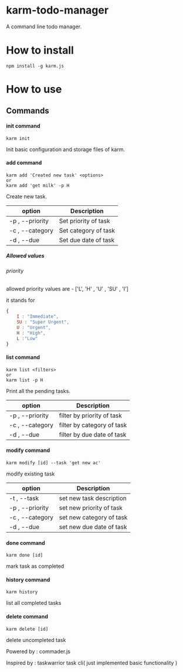# karm-todo-manager

A command line todo manager.

# How to install


```
npm install -g karm.js
```

# How to use

## Commands

#### init command
```
karm init
```
Init basic configuration and storage files of karm.


#### add command
```
karm add 'Created new task' <options>
or
karm add 'get milk' -p H
```
Create new task.

| option | Description |
| --- | --- |
| -p , --priority | Set priority of task |
| -c , --category | Set category of task |
| -d , --due | Set due date of task |

##### Allowed values

###### priority 

allowed priority values are - ['L', 'H' , 'U' , 'SU' , 'I']

it stands for
``` javascript
{
	I : "Immediate",
	SU : "Super Urgent",
	U : "Urgent",
	H : "High",
	L :"Low"
}

```

#### list command
```
karm list <filters>
or
karm list -p H
```
Print all the pending tasks.

| option | Description |
| --- | --- |
| -p , --priority | filter by priority of task |
| -c , --category | filter by category of task |
| -d , --due | filter by  due date of task |


#### modify command
```
karm modify [id] --task 'get new ac' 
```
modify existing task

| option | Description |
| --- | --- |
| -t , --task | set new task description |
| -p , --priority | set new priority of task |
| -c , --category | set new category of task |
| -d , --due | set new  due date of task |


#### done command
```
karm done [id]
```
mark task as completed

#### history command
```
karm history
```
list all completed tasks

#### delete command
```
karm delete [id]
```
delete uncompleted task




Powered by : commader.js

Inspired by : taskwarrior task cli( just implemented basic functionality )
